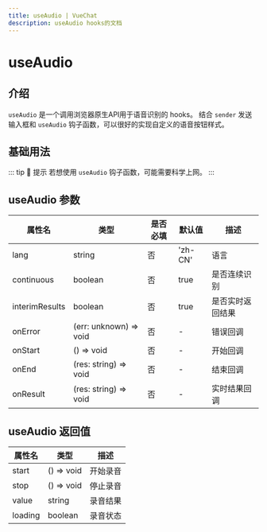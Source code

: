 ```yaml
---
title: useAudio | VueChat
description: useAudio hooks的文档
---
```


# useAudio

## 介绍

`useAudio` 是一个调用浏览器原生API用于语音识别的 hooks。 结合 `sender` 发送输入框和 `useAudio` 钩子函数，可以很好的实现自定义的语音按钮样式。

## 基础用法

<preview path="../demo/useAudio/Basic.vue" title="基础用法" description="useAudio 的基础用法"></preview>

::: tip 💌 提示
若想使用 `useAudio` 钩子函数，可能需要科学上网。
:::

## useAudio 参数

| 属性名         | 类型                   | 是否必填 | 默认值  | 描述             |
| -------------- | ---------------------- | -------- | ------- | ---------------- |
| lang           | string                 | 否       | 'zh-CN' | 语言             |
| continuous     | boolean                | 否       | true    | 是否连续识别     |
| interimResults | boolean                | 否       | true    | 是否实时返回结果 |
| onError        | (err: unknown) => void | 否       | -       | 错误回调         |
| onStart        | () => void             | 否       | -       | 开始回调         |
| onEnd          | (res: string) => void  | 否       | -       | 结束回调         |
| onResult       | (res: string) => void  | 否       | -       | 实时结果回调     |

## useAudio 返回值

| 属性名  | 类型       | 描述     |
| ------- | ---------- | -------- |
| start   | () => void | 开始录音 |
| stop    | () => void | 停止录音 |
| value   | string     | 录音结果 |
| loading | boolean    | 录音状态 |
